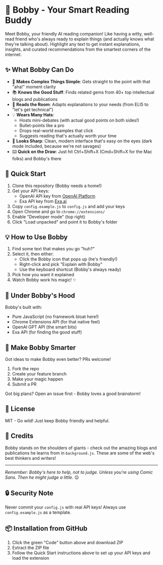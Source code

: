 # 🤖 Bobby - Your Smart Reading Buddy

Meet Bobby, your friendly AI reading companion! Like having a witty, well-read friend who's always ready to explain things (and actually knows what they're talking about). Highlight any text to get instant explanations, insights, and curated recommendations from the smartest corners of the internet.

## ✨ What Bobby Can Do

- 🧠 **Makes Complex Things Simple**: Gets straight to the point with that "aha!" moment clarity
- 📚 **Knows the Good Stuff**: Finds related gems from 40+ top intellectual blogs and publications
- 🎯 **Reads the Room**: Adapts explanations to your needs (from ELI5 to "let's get technical")
- 💡 **Wears Many Hats**: 
  - Hosts mini-debates (with actual good points on both sides!)
  - Bullet-points like a pro
  - Drops real-world examples that click
  - Suggests reading that's actually worth your time
- 🎨 **Looks Sharp**: Clean, modern interface that's easy on the eyes (dark mode included, because we're not savages)
- ⌨️ **Quick on the Draw**: Just hit Ctrl+Shift+X (Cmd+Shift+X for the Mac folks) and Bobby's there

## 🚀 Quick Start

1. Clone this repository (Bobby needs a home!)
2. Get your API keys:
   - OpenAI API key from [OpenAI Platform](https://platform.openai.com/api-keys)
   - Exa API key from [Exa.ai](https://exa.ai/docs/api)
3. Copy `config.example.js` to `config.js` and add your keys
4. Open Chrome and go to `chrome://extensions/`
5. Enable "Developer mode" (top right)
6. Click "Load unpacked" and point it to Bobby's folder

## 💡 How to Use Bobby

1. Find some text that makes you go "huh?"
2. Select it, then either:
   - Click the Bobby icon that pops up (he's friendly!)
   - Right-click and pick "Explain with Bobby"
   - Use the keyboard shortcut (Bobby's always ready)
3. Pick how you want it explained
4. Watch Bobby work his magic! ✨

## 🔧 Under Bobby's Hood

Bobby's built with:
- Pure JavaScript (no framework bloat here!)
- Chrome Extensions API (for that native feel)
- OpenAI GPT API (the smart bits)
- Exa API (for finding the good stuff)

## 🤝 Make Bobby Smarter

Got ideas to make Bobby even better? PRs welcome! 

1. Fork the repo
2. Create your feature branch
3. Make your magic happen
4. Submit a PR

Got big plans? Open an issue first - Bobby loves a good brainstorm!

## 📜 License

MIT - Go wild! Just keep Bobby friendly and helpful. 

## 🙏 Credits

Bobby stands on the shoulders of giants - check out the amazing blogs and publications he learns from in `background.js`. These are some of the web's best thinkers and writers!

---

*Remember: Bobby's here to help, not to judge. Unless you're using Comic Sans. Then he might judge a little.* 😉 

## 🔒 Security Note

Never commit your `config.js` with real API keys! Always use `config.example.js` as a template.

## 📦 Installation from GitHub

1. Click the green "Code" button above and download ZIP
2. Extract the ZIP file
3. Follow the Quick Start instructions above to set up your API keys and load the extension 